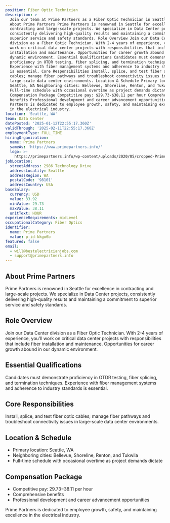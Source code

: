 ```yaml
---
position: Fiber Optic Technician
description: >-
  Join our team at Prime Partners as a Fiber Optic Technician in Seattle, WA.
  About Prime Partners Prime Partners is renowned in Seattle for excellence in
  contracting and large-scale projects. We specialize in Data Center projects,
  consistently delivering high-quality results and maintaining a commitment to
  superior service and safety standards. Role Overview Join our Data Center
  division as a Fiber Optic Technician. With 2-4 years of experience, you'll
  work on critical data center projects with responsibilities that include fiber
  installation and maintenance. Opportunities for career growth abound in our
  dynamic environment. Essential Qualifications Candidates must demonstrate
  proficiency in OTDR testing, fiber splicing, and termination techniques.
  Experience with fiber management systems and adherence to industry standards
  is essential. Core Responsibilities Install, splice, and test fiber optic
  cables; manage fiber pathways and troubleshoot connectivity issues in
  large-scale data center environments. Location & Schedule Primary location:
  Seattle, WA Neighboring cities: Bellevue, Shoreline, Renton, and Tukwila
  Full-time schedule with occasional overtime as project demands dictate
  Compensation Package Competitive pay: $29.73-$38.11 per hour Comprehensive
  benefits Professional development and career advancement opportunities Prime
  Partners is dedicated to employee growth, safety, and maintaining excellence
  in the electrical industry.
location: 'Seattle, WA'
team: Data Center
datePosted: '2025-01-12T22:55:17.360Z'
validThrough: '2025-02-11T22:55:17.360Z'
employmentType: FULL_TIME
hiringOrganization:
  name: Prime Partners
  sameAs: 'https://www.primepartners.info/'
  logo: >-
    https://primepartners.info/wp-content/uploads/2020/05/cropped-Prime-Partners-Logo-NO-BG-1-1.png
jobLocation:
  streetAddress: 2986 Technology Drive
  addressLocality: Seattle
  addressRegion: WA
  postalCode: '98101'
  addressCountry: USA
baseSalary:
  currency: USD
  value: 33.92
  minValue: 29.73
  maxValue: 38.11
  unitText: HOUR
experienceRequirements: midLevel
occupationalCategory: Fiber Optics
identifier:
  name: Prime Partners
  value: p-id-kkgo6b
featured: false
email:
  - will@bestelectricianjobs.com
  - support@primepartners.info
---
```




## About Prime Partners
Prime Partners is renowned in Seattle for excellence in contracting and large-scale projects. We specialize in Data Center projects, consistently delivering high-quality results and maintaining a commitment to superior service and safety standards.

## Role Overview
Join our Data Center division as a Fiber Optic Technician. With 2-4 years of experience, you'll work on critical data center projects with responsibilities that include fiber installation and maintenance. Opportunities for career growth abound in our dynamic environment.

## Essential Qualifications
Candidates must demonstrate proficiency in OTDR testing, fiber splicing, and termination techniques. Experience with fiber management systems and adherence to industry standards is essential.

## Core Responsibilities
Install, splice, and test fiber optic cables; manage fiber pathways and troubleshoot connectivity issues in large-scale data center environments.

## Location & Schedule
- Primary location: Seattle, WA
- Neighboring cities: Bellevue, Shoreline, Renton, and Tukwila
- Full-time schedule with occasional overtime as project demands dictate

## Compensation Package
- Competitive pay: $29.73-$38.11 per hour
- Comprehensive benefits
- Professional development and career advancement opportunities

Prime Partners is dedicated to employee growth, safety, and maintaining excellence in the electrical industry.